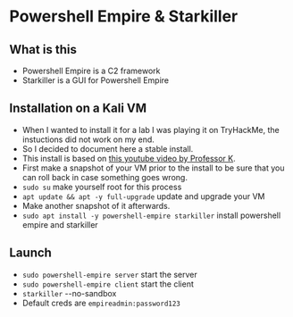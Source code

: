 # Powershell Empire & Starkiller

## What is this

- Powershell Empire is a C2 framework
- Starkiller is a GUI for Powershell Empire

## Installation on a Kali VM

- When I wanted to install it for a lab I was playing it on TryHackMe, the instuctions did not work on my end.
- So I decided to document here a stable install.
- This install is based on [this youtube video by Professor K](https://youtu.be/6eqrnZzffJ4).
- First make a snapshot of your VM prior to the install to be sure that you can roll back in case something goes wrong.
- `sudo su` make yourself root for this process
- `apt update && apt -y full-upgrade` update and upgrade your VM
- Make another snapshot of it afterwards.
- `sudo apt install -y powershell-empire starkiller` install powershell empire and starkiller

## Launch

- `sudo powershell-empire server` start the server
- `sudo powershell-empire client` start the client
- `starkiller` --no-sandbox
- Default creds are `empireadmin:password123`